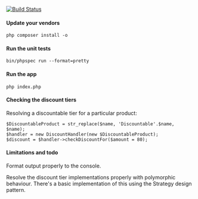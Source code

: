 [![Build Status](https://travis-ci.org/pferre/shopping-cart.svg?branch=master)](https://travis-ci.org/pferre/shopping-cart)
#### Update your vendors
```
php composer install -o
```

#### Run the unit tests
```
bin/phpspec run --format=pretty
```
#### Run the app
```
php index.php
```
#### Checking the discount tiers
Resolving a discountable tier for a particular product:
```
$DiscountableProduct = str_replace($name, 'Discountable'.$name, $name);
$handler = new DiscountHandler(new $DiscountableProduct);
$discount = $handler->checkDiscountFor($amount = 80);
```
#### Limitations and todo
Format output properly to the console.

Resolve the discount tier implementations properly with polymorphic behaviour. There's a basic implementation of this using the Strategy design pattern. 
